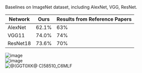 Baselines on ImageNet dataset, including AlexNet, VGG, ResNet.  


| Network  | Ours  | Results from Reference Papers |  
| -------- | ----- | --------- |  
| AlexNet  | 62.1% | 63%       | 
| VGG11    | 74.0% | 74%       |  
| ResNet18 | 73.6% | 70%       |  


![image](https://user-images.githubusercontent.com/53403225/156036453-d10cca45-aad3-42f8-866c-e2b753f0df31.png)  
![image](https://user-images.githubusercontent.com/53403225/156223561-6f96acbd-fe33-4b30-ade1-6905bf9ccbda.png)  
![@(GGT0XK@ C)58510_C6MLF](https://user-images.githubusercontent.com/53403225/156035890-5d6f6a1e-077a-4b73-8811-80e0e4773d8c.png)  

